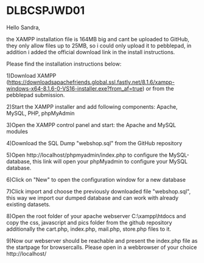 # DLBCSPJWD01

Hello Sandra, 

the XAMPP installation file is 164MB big and cant be uploaded to GitHub, they only allow files up to 25MB, so i could only upload it to pebblepad, in addition i added the official download link in the install instructions.

Please find the installation instructions below: 


1)Download XAMPP (https://downloadsapachefriends.global.ssl.fastly.net/8.1.6/xampp-windows-x64-8.1.6-0-VS16-installer.exe?from_af=true) or from the pebblepad submission. 

2)Start the XAMPP installer and add following components: Apache, MySQL, PHP, phpMyAdmin

3)Open the XAMPP control panel and start: the Apache and MySQL modules

4)Download the SQL Dump "webshop.sql" from the GitHub repository 

5)Open http://localhost/phpmyadmin/index.php to configure the MySQL-database, this link will open your phpMyadmin to configure your MySQL database. 

6)Click on "New" to open the configuration window for a new database

7)Click import and choose the previously downloaded file "webshop.sql", this way we import our dumped database and can work with already existing datasets. 

8)Open the root folder of your apache webserver C:\xampp\htdocs and copy the css, javascript and pics folder from the github repository additionally the cart.php, index.php, mail.php, store.php files to it. 

9)Now our webserver should be reachable and present the index.php file as the startpage for browsercalls. Please open in a webbrowser of your choice http://localhost/


